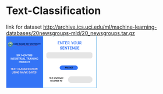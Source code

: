 # Text-Classification
link for dataset
http://archive.ics.uci.edu/ml/machine-learning-databases/20newsgroups-mld/20_newsgroups.tar.gz
<img src="UI.PNG" width="250"> 
